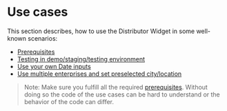 # Use cases

This section describes, how to use the Distributor Widget in some well-known scenarios:

* [Prerequisites](./prerequisites.md)
* [Testing in demo/staging/testing environment](./testing-in-staging-environment.md)
* [Use your own Date inputs](./use-own-date-inputs.md)
* [Use multiple enterprises and set preselected city/location](./use-multi-enterprise-set-preselected-location.md)

> Note: Make sure you fulfill all the required [prerequisites](./prerequisites.md). Without doing so the code of the use cases can be hard to understand or the behavior of the code can differ.
